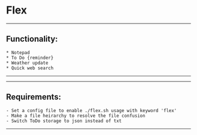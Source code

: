 # Flex #

--------------------------------------------------------------------------
## Functionality:
	* Notepad
	* To Do {reminder}
	* Weather update
	* Quick web search
--------------------------------------------------------------------------

--------------------------------------------------------------------------
## Requirements:
	- Set a config file to enable ./flex.sh usage with keyword 'flex'
	- Make a file heirarchy to resolve the file confusion
	- Switch ToDo storage to json instead of txt
--------------------------------------------------------------------------
